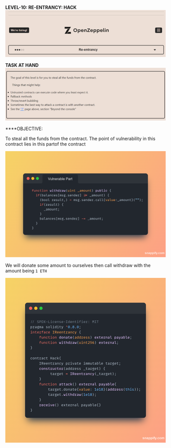 **LEVEL-10: RE-ENTRANCY: HACK**
![](images/img.png)

**TASK AT HAND**
![](images/img_1.png)

****OBJECTIVE:

To steal all the funds from the contract.
The point of vulnerability in this contract lies in this partof the contract

![](images/img_2.png)

We will donate some amount to ourselves then call withdraw with the amount being  `1 ETH`

![](images/img_3.png)

